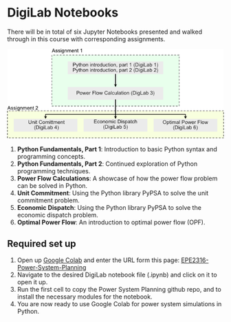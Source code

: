 # DigiLab Notebooks

There will be in total of six Jupyter Notebooks presented and walked through in this course with corresponding assignments.

![DigiLab Overview](Notebook-overview.png)

1. **Python Fundamentals, Part 1**: Introduction to basic Python syntax and programming concepts.
2. **Python Fundamentals, Part 2**: Continued exploration of Python programming techniques.
3. **Power Flow Calculations**: A showcase of how the power flow problem can be solved in Python.
4. **Unit Commitment**: Using the Python library PyPSA to solve the unit commitment problem.
5. **Economic Dispatch**: Using the Python library PyPSA to solve the economic dispatch problem.
6. **Optimal Power Flow**: An introduction to optimal power flow (OPF).

## Required set up

1. Open up [Google Colab](https://colab.research.google.com/github/) and enter the URL form this page: [EPE2316-Power-System-Planning](https://github.com/sambeets/EPE2316-Power-System-Planning)
2. Navigate  to the desired DigiLab notebook file (.ipynb) and click on it to open it up.
3. Run the first cell to copy the Power System Planning github repo, and to install the necessary modules for the notebook.
4. You are now ready to use Google Colab for power system simulations in Python.

